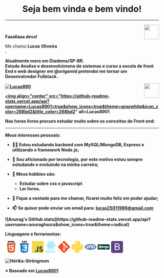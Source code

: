<h1 align="center"> Seja bem vinda e bem vindo! </h1>
<hr />
<a href="https://github.com/strongreen" target="_blank">
  <img align="right" src="https://cdn.iconscout.com/icon/free/png-256/github-108-438008.png" width="48px" height="48px">
</a><br />
<p align="left" > 
  <b>Faaallaaa devs!</b>
</p>

<p align="left" >
Me chamo <b> Lucas Oliveira</br>.
  
Atualmente moro em Diadema/SP-BR.<br />
Estudo Analise e desenvolvimeno de sistemas e curso a escola de front End e web designer em @origamid pretendoi me tornar um <b>Desenvolvedor Fullstack </b>.
</p>
<a href="https://www.linkedin.com/in/lucas-logistica/" target="_blank">
  <img align="right" src="https://i.ibb.co/Kx2GSrT/linkedin.png" width="48px" height="48px">
  <img align="center" src="https://github-readme-stats.vercel.app/api?username=Lucas8901=true&show_icons=true&theme=graywhite&icon_color=268bd2&title_color=268bd2" alt=Lucas890
</a>
<p align="left" >


  <img align="center" src="https://github-readme-stats.vercel.app/api?username=Lucas8901=true&show_icons=true&theme=graywhite&icon_color=268bd2&title_color=268bd2" alt=Lucas8901 
    
Nas horas livres procuro estudar muito sobre os conceitos de Front end:
</p>

<hr />

**Meus interesses pessoais:**


- 👩‍💻 Estou estudando backend com **MySQL/MongoDB**, **Express** e utilizando o framework **Node.js**;

- 💼 Sou aficionado por tecnologia, por este motivo estou sempre estudando e evoluindo na minha carreira;
- 👾 Meus hobbies são: 
  - Estudar sobre css e javascript
  - Ler livros.
- 💬 Fique a vontade para me chamar, ficarei muito feliz em poder ajudar;
- 📫 Se quiser pode enviar um email para: lucas25011989@gmail.com



<p>
  ![Anurag's GitHub stats](https://github-readme-stats.vercel.app/api?username=anuraghazra&show_icons=true&theme=radical)

</p>


**Linguagens e ferramentas:**  

<p align="left">
<img src="https://raw.githubusercontent.com/devicons/devicon/master/icons/html5/html5-original-wordmark.svg" alt="html5" width="40" height="40"/> 
<img src="https://raw.githubusercontent.com/devicons/devicon/master/icons/css3/css3-original-wordmark.svg" alt="css3" width="40" height="40"/> 
<img src="https://raw.githubusercontent.com/devicons/devicon/master/icons/javascript/javascript-original.svg" alt="javascript" width="40" height="40"/> 
<img src="https://raw.githubusercontent.com/devicons/devicon/master/icons/react/react-original-wordmark.svg" alt="react" width="40" height="40"/> 
<img src="https://raw.githubusercontent.com/devicons/devicon/master/icons/git/git-original.svg" alt="git" width="40" height="40"/> 
<img src="https://raw.githubusercontent.com/devicons/devicon/master/icons/python/python-plain.svg" alt="Python" width="40" height="40" />
<img src="https://raw.githubusercontent.com/devicons/devicon/master/icons/php/php-plain.svg" alt="PHP" width="40" height="40" />
<img src="https://raw.githubusercontent.com/devicons/devicon/master/icons/django/django-plain.svg" alt="Django" width="40" height="40" />
<img src="https://raw.githubusercontent.com/devicons/devicon/master/icons/bootstrap/bootstrap-plain.svg" alt="Bootstrap" width="40" height="40" />

</p>




<p align="left"> <img src="https://komarev.com/ghpvc/?username=strongreen" alt="Hérika-Ströngreen" /> </p>

⭐️ Baseado em [Lucas8901](https://github.com/Lucas8901)


